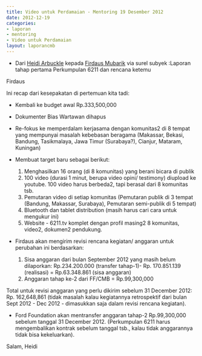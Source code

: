 ```yaml
---
title: Video untuk Perdamaian - Mentoring 19 Desember 2012
date: 2012-12-19
categories:
- laporan
- mentoring
- Video untuk Perdamaian
layout: laporancmb
---
```


* Dari [Heidi Arbuckle](http://wiki.ciptamedia.org/wiki/Heidi_Arbuckle) kepada [Firdaus Mubarik](http://wiki.ciptamedia.org/wiki/Firdaus_Mubarik) via surel subyek :Laporan tahap pertama Perkumpulan 6211 dan rencana ketemu


Firdaus

Ini recap dari kesepakatan di pertemuan kita tadi:

* Kembali ke budget awal Rp.333,500,000
* Dokumenter Bias Wartawan dihapus
* Re-fokus ke memperdalam kerjasama dengan komunitas2 di 8 tempat yang mempunyai masalah kebebasan beragama (Makassar, Bekasi, Bandung, Tasikmalaya, Jawa Timur (Surabaya?), Cianjur, Mataram, Kuningan)
* Membuat target baru sebagai berikut:

  1. Menghasilkan 16 orang (di 8 komunitas) yang berani bicara di publik
  2. 100 video (durasi 1 minut, berupa video opini/ testimony) diupload ke youtube. 100 video harus berbeda2, tapi berasal dari 8 komunitas tsb.
  3. Pemutaran video di setiap komunitas (Pemutaran publik di 3 tempat (Bandung, Makassar, Surabaya), Pemutaran semi-publik di 5 tempat)
  4. Bluetooth dan tablet distribution (masih harus cari cara untuk mengukur ini)
  5. Website - 6211.tv komplet dengan profil masing2 8 komunitas, video2, dokumen2 pendukung.

* Firdaus akan mengirim revisi rencana kegiatan/ anggaran untuk perubahan ini berdasarkan:

  1. Sisa anggaran dari bulan September 2012 yang masih belum dilaporkan: Rp.234.200.000 (transfer tahap-1)- Rp. 170.851.139 (realisasi) = Rp.63.348.861 (sisa anggaran)
  2. Anggaran tahap ke-2 dari FF/CMB = Rp.99,300,000

Total untuk revisi anggaran yang perlu dikirim sebelum 31 December 2012: Rp. 162,648,861 (tidak masalah kalau kegiatannya retrospektif dari bulan Sept 2012 - Dec 2012 - dimasukkan saja dalam revisi rencana kegiatan).

* Ford Foundation akan mentransfer anggaran tahap-2 Rp.99,300,000 sebelum tanggal 31 December 2012. (Perkumpulan 6211 harus mengembalikan kontrak sebelum tanggal tsb., kalau tidak anggarannya tidak bisa kekeluarkan).

Salam,
Heidi 
